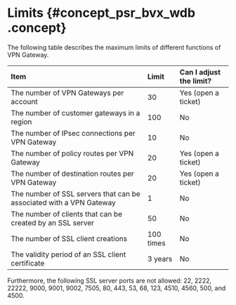 # Limits {#concept_psr_bvx_wdb .concept}

The following table describes the maximum limits of different functions of VPN Gateway.

|Item|Limit|Can I adjust the limit?|
|:---|:----|:----------------------|
|The number of VPN Gateways per account|30|Yes \(open a ticket\)|
|The number of customer gateways in a region|100|No|
|The number of IPsec connections per VPN Gateway|10|No|
|The number of policy routes per VPN Gateway|20|Yes \(open a ticket\)|
|The number of destination routes per VPN Gateway|20|Yes \(open a ticket\)|
|The number of SSL servers that can be associated with a VPN Gateway|1|No|
|The number of clients that can be created by an SSL server|50|No|
|The number of SSL client creations|100 times|No|
|The validity period of an SSL client certificate|3 years|No|

Furthermore, the following SSL server ports are not allowed: 22, 2222, 22222, 9000, 9001, 9002, 7505, 80, 443, 53, 68, 123, 4510, 4560, 500, and 4500.

